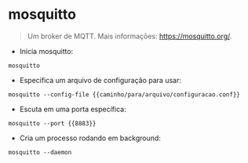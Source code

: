 # mosquitto

> Um broker de MQTT.
> Mais informaçōes: <https://mosquitto.org/>.

- Inicia mosquitto:

`mosquitto`

- Especifica um arquivo de configuração para usar:

`mosquitto --config-file {{caminho/para/arquivo/configuracao.conf}}`

- Escuta em uma porta específica:

`mosquitto --port {{8883}}`

- Cria um processo rodando em background:

`mosquitto --daemon`
